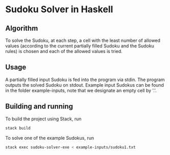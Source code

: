 # Sudoku Solver in Haskell

## Algorithm

To solve the Sudoku, at each step, a cell with the least number of allowed values (according
to the current partially filled Sudoku and the Sudoku rules) is chosen and each of the
allowed values is tried. 

## Usage

A partially filled input Sudoku is fed into the program via stdin. The program outputs
the solved Sudoku on stdout. Example input Sudokus can be found in the folder example-inputs, 
note that we designate an empty cell by '.'.

## Building and running

To build the project using Stack, run

```bash
stack build
```

To solve one of the example Sudokus, run

```bash
stack exec sudoku-solver-exe < example-inputs/sudoku1.txt
```
